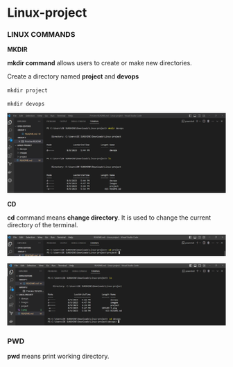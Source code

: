 # Linux-project
 
### LINUX COMMANDS

 __MKDIR__ 
 
  __mkdir command__ allows users to create or make new directories.

  
  Create a directory named __project__ and __devops__


  `mkdir project`

  `mkdir devops`

![](./images/3.png)





__CD__

  __cd__ command means __change directory__. It is used to change the current directory of the terminal.
 
  ![](./images/2.png)

  ![](./images/4.png)

<h3>PWD</h3>

__pwd__ means print working directory.


